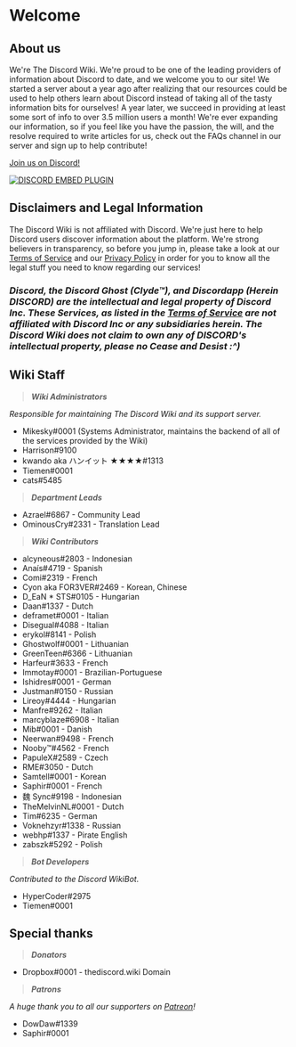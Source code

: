 <!-- TITLE: Home -->
<!-- SUBTITLE: Welcome to The Discord Wiki! -->

# Welcome
## About us

We're The Discord Wiki. We're proud to be one of the leading providers of information about Discord to date, and we welcome you to our site! We started a server about a year ago after realizing that our resources could be used to help others learn about Discord instead of taking all of the tasty information bits for ourselves! A year later, we succeed in providing at least some sort of info to over 3.5 million users a month! We're ever expanding our information, so if you feel like you have the passion, the will, and the resolve required to write articles for us, check out the FAQs channel in our server and sign up to help contribute!

[Join us on Discord!](https://discord.gg/ZRJ9Ghh)

<a href="https://discord.gg/ZRJ9Ghh">![DISCORD EMBED PLUGIN](https://discordapp.com/api/guilds/367460196148183040/widget.png?style=banner2)</a>

## Disclaimers and Legal Information
The Discord Wiki is not affiliated with Discord. We're just here to help Discord users discover information about the platform. We're strong believers in transparency, so before you jump in, please take a look at our [Terms of Service](/terms) and our [Privacy Policy](/privacy) in order for you to know all the legal stuff you need to know regarding our services!

### ***Discord, the Discord Ghost (Clyde™), and Discordapp (Herein DISCORD) are the intellectual and legal property of Discord Inc. These Services, as listed in the [Terms of Service](/terms) are not affiliated with Discord Inc or any subsidiaries herein. The Discord Wiki does not claim to own any of DISCORD's intellectual property, please no Cease and Desist :^)***

## Wiki Staff
> ***Wiki Administrators***

*Responsible for maintaining The Discord Wiki and its support server.*
* Mikesky#0001 (Systems Administrator, maintains the backend of all of the services provided by the Wiki)
* Harrison#9100
* kwando aka ハンイット ★★★★#1313
* Tiemen#0001
* cats#5485

> ***Department Leads***

* Azrael#6867 - Community Lead
* OminousCry#2331 - Translation Lead

> ***Wiki Contributors***

* alcyneous#2803 - Indonesian
* Anaís#4719 - Spanish
* Comi#2319 - French
* Cyon aka FOR3VER#2469 - Korean, Chinese
* D_EaN * STS#0105 - Hungarian
* Daan#1337 - Dutch
* deframet#0001 - Italian
* Disegual#4088 - Italian
* erykol#8141 - Polish
* Ghostwolf#0001 - Lithuanian
* GreenTeen#6366 - Lithuanian
* Harfeur#3633 - French
* Immotay#0001 - Brazilian-Portuguese
* Ishidres#0001 - German
* Justman#0150 - Russian
* Lireoy#4444 - Hungarian
* Manfre#9262 - Italian
* marcyblaze#6908 - Italian
* Mib#0001 - Danish
* Neerwan#9498 - French
* Nooby™#4562 - French
* PapuleX#2589 - Czech
* RME#3050 - Dutch
* Samtell#0001 - Korean
* Saphir#0001 - French
* 魏 Sync#9198 - Indonesian
* TheMelvinNL#0001 - Dutch
* Tim#6235 - German
* Voknehzyr#1338 - Russian
* webhp#1337 - Pirate English
* zabszk#5292 - Polish

> ***Bot Developers***

*Contributed to the Discord WikiBot.*
* HyperCoder#2975
* Tiemen#0001

## Special thanks

>***Donators***

* Dropbox#0001 - thediscord.wiki Domain

>***Patrons***

*A huge thank you to all our supporters on [Patreon](https://www.patreon.com/TheDiscordWiki)!*

* DowDaw#1339
* Saphir#0001